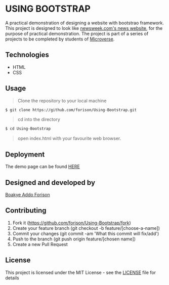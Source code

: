 # USING BOOTSTRAP

A practical demonstration of designing a website with bootstrao framework.
This project is designed to look like [newsweek.com's news website](https://www.newsweek.com/), for the purpose of practical demonstration.
The project is part of a series of projects to be completed by students of [Microverse](https://www.microverse.org/ "The Global School for Remote Software Developers!").

## Technologies

- HTML
- CSS

## Usage

> Clone the repository to your local machine

```sh
$ git clone https://github.com/forison/Using-Bootstrap.git
```

> cd into the directory

```sh
$ cd Using-Bootstrap
```

> open index.html with your favourite web browser.

## Deployment

The demo page can be found [HERE](https://forison.github.io/Using-Bootstrap/)

## Designed and developed by

[Boakye Addo Forison](https://github.com/Forison)

## Contributing

1. Fork it (https://github.com/forison/Using-Bootstrap/fork)
2. Create your feature branch (git checkout -b feature/[choose-a-name])
3. Commit your changes (git commit -am 'What this commit will fix/add')
4. Push to the branch (git push origin feature/[chosen name])
5. Create a new Pull Request

## License

This project is licensed under the MIT License - see the [LICENSE](./LICENSE.md) file for details
